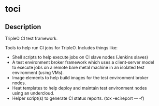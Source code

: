 toci
====

Description
-----------

TripleO CI test framework.

Tools to help run CI jobs for TripleO. Includes things like:
* Shell scripts to help execute jobs on CI slave nodes (Jenkins slaves)
* A test environment broker framework which uses a client-server
  model to execute jobs on a remote bare metal machine in an isolated
  test environment (using VMs).
* Image elements to help build images for the test environment
  broker nodes.
* Heat templates to help deploy and maintain test environment nodes
  using an undercloud.
* Helper script(s) to generate CI status reports. (tox -ecireport -- -f)
